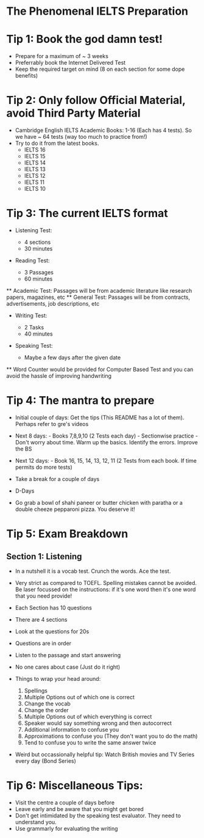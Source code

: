 # The Phenomenal IELTS Preparation


# Tip 1: Book the god damn test!

- Prepare for a maximum of ~ 3 weeks
- Preferrably book the Internet Delivered Test
- Keep the required target on mind (8 on each section for some dope benefits)

# Tip 2: Only follow Official Material, avoid Third Party Material

- Cambridge English IELTS Academic Books: 1-16 (Each has 4 tests). So we have ~ 64 tests (way too much to practice from!)
- Try to do it from the latest books.
     - IELTS 16
     - IELTS 15
     - IELTS 14
     - IELTS 13
     - IELTS 12
     - IELTS 11
     - IELTS 10

# Tip 3: The current IELTS format

- Listening Test:
    - 4 sections
    - 30 minutes

- Reading Test:
    - 3 Passages
    - 60 minutes

** Academic Test: Passages will be from academic literature like research papers, magazines, etc
** General Test: Passages will be from contracts, advertisements, job descriptions, etc

- Writing Test:
    - 2 Tasks
    - 40 minutes

- Speaking Test:
    - Maybe a few days after the given date

** Word Counter would be provided for Computer Based Test and you can avoid the hassle of improving handwriting

# Tip 4: The mantra to prepare

- Initial couple of days: Get the tips (This README has a lot of them). Perhaps refer to gre's videos
- Next 8 days: 
       - Books 7,8,9,10 (2 Tests each day)
       - Sectionwise practice
       - Don't worry about time. Warm up the basics. Identify the errors. Improve the BS
- Next 12 days:
       - Book 16, 15, 14, 13, 12, 11 (2 Tests from each book. If time permits do more tests)

- Take a break for a couple of days

- D-Days

- Go grab a bowl of shahi paneer or butter chicken with paratha or a double cheeze pepparoni pizza. You deserve it!

# Tip 5: Exam Breakdown

## Section 1: Listening

- In a nutshell it is a vocab test. Crunch the words. Ace the test.
- Very strict as compared to TOEFL. Spelling mistakes cannot be avoided. Be laser focussed on the instructions: if it's one word then it's one word that you need provide!
- Each Section has 10 questions
- There are 4 sections
- Look at the questions for 20s
- Questions are in order
- Listen to the passage and start answering
- No one cares about case (Just do it right)

- Things to wrap your head around:

    1. Spellings
    2. Multiple Options out of which one is correct
    3. Change the vocab
    4. Change the order
    5. Multiple Options out of which everything is correct
    6. Speaker would say something wrong and then autocorrect
    7. Additional information to confuse you
    8. Approximations to confuse you (They don't want you to do the math)
    9. Tend to confuse you to write the same answer twice 


- Weird but occassionally helpful tip: Watch British movies and TV Series every day (Bond Series)


# Tip 6: Miscellaneous Tips:

- Visit the centre a couple of days before
- Leave early and be aware that you might get bored
- Don't get intimidated by the speaking test evaluator. They need to understand you.
- Use grammarly for evaluating the writing



